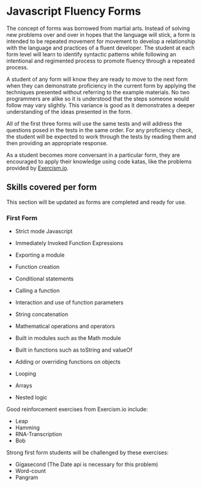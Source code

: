 # Javascript Fluency Forms

The concept of forms was borrowed from martial arts. Instead of solving new problems over and over
in hopes that the language will stick, a form is intended to be repeated movement for movement to 
develop a relationship with the language and practices of a fluent developer. The student at each 
form level will learn to identify syntactic patterns while following an intentional and regimented
process to promote fluency through a repeated process.

A student of any form will know they are ready to move to the next form when they can demonstrate
proficiency in the current form by applying the techniques presented without referring to the 
example materials. No two programmers are alike so it is understood that the steps someone would
follow may vary slightly. This variance is good as it demonstrates a deeper understanding of the
ideas presented in the form.

All of the first three forms will use the same tests and will address the questions posed in the
tests in the same order. For any proficiency check, the student will be expected to work through the
tests by reading them and then providing an appropriate response.

As a student becomes more conversant in a particular form, they are encouraged to apply their knowledge
using code katas, like the problems provided by [Exercism.io](http://exercism.io/).

## Skills covered per form

This section will be updated as forms are completed and ready for use.

### First Form

- Strict mode Javascript
- Immediately Invoked Function Expressions
- Exporting a module

- Function creation
- Conditional statements
- Calling a function
- Interaction and use of function parameters
- String concatenation
- Mathematical operations and operators
- Built in modules such as the Math module
- Built in functions such as toString and valueOf
- Adding or overriding functions on objects
- Looping
- Arrays
- Nested logic

Good reinforcement exercises from Exercism.io include:

- Leap
- Hamming
- RNA-Transcription
- Bob

Strong first form students will be challenged by these exercises:

- Gigasecond (The Date api is necessary for this problem)
- Word-count
- Pangram